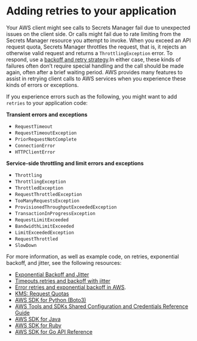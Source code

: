 # Adding retries to your application<a name="throttling"></a>

Your AWS client might see calls to Secrets Manager fail due to unexpected issues on the client side\. Or calls might fail due to rate limiting from the Secrets Manager resource you attempt to invoke\. When you exceed an API request quota, Secrets Manager throttles the request, that is, it rejects an otherwise valid request and returns a `ThrottlingException` error\. To respond, use a [backoff and retry strategy](https://docs.aws.amazon.com/general/latest/gr/api-retries.html)\.In either case, these kinds of failures often don’t require special handling and the call should be made again, often after a brief waiting period\. AWS provides many features to assist in retrying client calls to AWS services when you experience these kinds of errors or exceptions\.

If you experience errors such as the following, you might want to add `retries` to your application code:

**Transient errors and exceptions**
+ `RequestTimeout`
+ `RequestTimeoutException`
+ `PriorRequestNotComplete`
+ `ConnectionError`
+ `HTTPClientError`

**Service\-side throttling and limit errors and exceptions**
+ `Throttling`
+ `ThrottlingException`
+ `ThrottledException`
+ `RequestThrottledException`
+ `TooManyRequestsException`
+ `ProvisionedThroughputExceededException`
+ `TransactionInProgressException`
+ `RequestLimitExceeded`
+ `BandwidthLimitExceeded`
+ `LimitExceededException`
+ `RequestThrottled`
+ `SlowDown`

For more information, as well as example code, on retries, exponential backoff, and jitter, see the following resources:
+ [Exponential Backoff and Jitter](https://aws.amazon.com/blogs/architecture/exponential-backoff-and-jitter/)
+ [Timeouts,retries and backoff with jitter](https://aws.amazon.com/builders-library/timeouts-retries-and-backoff-with-jitter)
+ [Error retries and exponential backoff in AWS](https://docs.aws.amazon.com/general/latest/gr/api-retries.html)\.
+ [KMS: Request Quotas](https://docs.aws.amazon.com/kms/latest/developerguide/requests-per-second.html)
+ [AWS SDK for Python \(Boto3\)](https://boto3.amazonaws.com/v1/documentation/api/latest/guide/retries.html)
+ [AWS Tools and SDKs Shared Configuration and Credentials Reference Guide](https://docs.aws.amazon.com/credref/latest/refdocs/setting-global-retry_mode.html)
+ [AWS SDK for Java](https://sdk.amazonaws.com/java/api/latest/)
+ [AWS SDK for Ruby](https://docs.aws.amazon.com/sdk-for-ruby/v3/developer-guide/timeout-duration.html)
+ [AWS SDK for Go API Reference](https://docs.aws.amazon.com/sdk-for-go/api/service/secretsmanager/)